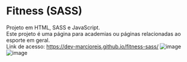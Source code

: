 # Fitness (SASS)
Projeto em HTML, SASS e JavaScript.<br>
Este projeto é uma página para academias ou páginas relacionadas ao esporte em geral.<br>
Link de acesso: https://dev-marcioreis.github.io/fitness-sass/
![image](https://user-images.githubusercontent.com/122680054/214327140-7060108c-60ae-4703-aabc-3741727dfe7a.png)
![image](https://user-images.githubusercontent.com/122680054/214328017-f4db1670-161f-4c8f-aabc-4e06d90679e2.png)


